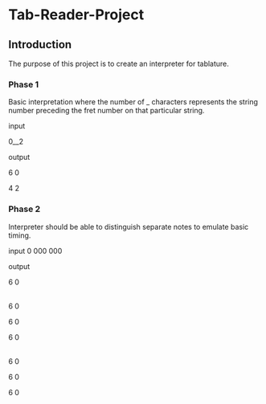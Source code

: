 # Tab-Reader-Project

## Introduction
The purpose of this project is to create an interpreter for tablature.

### Phase 1
Basic interpretation where the number of _ characters represents the
string number preceding the fret number on that particular string.

input 

0__2 

output

6 0

4 2

### Phase 2
Interpreter should be able to distinguish separate notes to emulate
basic timing.

input
0 000 000

output

6 0
<br /><br />

6 0

6 0

6 0
<br /><br />


6 0

6 0

6 0
